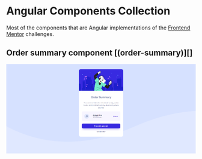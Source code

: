 # Angular Components Collection

Most of the components that are Angular implementations of the [Frontend Mentor](https://www.frontendmentor.io/challenges) challenges. <br>

## Order summary component [(order-summary)][] ##

![Order summary for a music streaming service. An illustration of a person enjoying music with headphones. The selected plan is Annual, priced at $39.99 per year. Buttons to proceed to payment or cancel the order are present.](https://github.com/viniciusmorgado/angular-components-collection/blob/main/images/order-summary.png)
